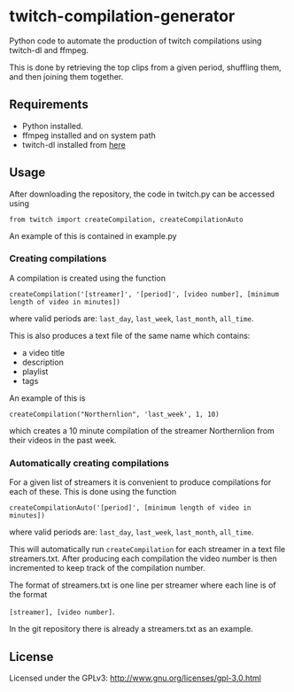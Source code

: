# twitch-compilation-generator
Python code to automate the production of twitch compilations using twitch-dl and ffmpeg.

This is done by retrieving the top clips from a given period, shuffling them, and then joining them together.

## Requirements

- Python installed.
- ffmpeg installed and on system path
- twitch-dl installed from [here](https://github.com/ihabunek/twitch-dl)

## Usage

After downloading the repository, the code in twitch.py can be accessed using

`from twitch import createCompilation, createCompilationAuto`

An example of this is contained in example.py

### Creating compilations

A compilation is created using the function

`createCompilation('[streamer]', '[period]', [video number], [minimum length of video in minutes])`

where valid periods are: `last_day`, `last_week`, `last_month`, `all_time`.

This is also produces a text file of the same name which contains:
- a video title
- description
- playlist
- tags

An example of this is

`createCompilation("Northernlion", 'last_week', 1, 10)`

which creates a 10 minute compilation of the streamer Northernlion from their videos in the past week.

### Automatically creating compilations

For a given list of streamers it is convenient to produce compilations for each of these. This is done using the function

`createCompilationAuto('[period]', [minimum length of video in minutes])`

where valid periods are: `last_day`, `last_week`, `last_month`, `all_time`.

This will automatically run `createCompilation` for each streamer in a text file streamers.txt. After producing each compilation the video number is then incremented to keep track of the compilation number.

The format of streamers.txt is one line per streamer where each line is of the format 

`[streamer], [video number]`.

In the git repository there is already a streamers.txt as an example.

## License

Licensed under the GPLv3: http://www.gnu.org/licenses/gpl-3.0.html
